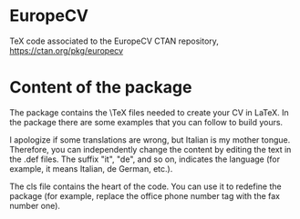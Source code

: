 # EuropeCV
TeX code associated to the EuropeCV CTAN repository, https://ctan.org/pkg/europecv

# Content of the package

The package contains the \TeX files needed to create your CV in LaTeX. In the package there are some examples that you can follow to build yours.

I apologize if some translations are wrong, but Italian is my mother tongue. Therefore, you can independently change the content by editing the text in the .def files. The suffix "it", "de", and so on, indicates the language (for example, it means Italian, de German, etc.).

The cls file contains the heart of the code. You can use it to redefine the package (for example, replace the office phone number tag with the fax number one).
